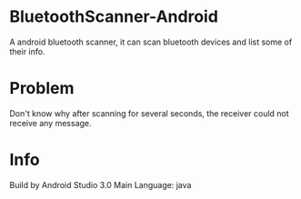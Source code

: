 # BluetoothScanner-Android
A android bluetooth scanner, it can scan bluetooth devices and list some of their info.

# Problem
  Don't know why after scanning for several seconds, the receiver could not receive any message.
  
# Info
  Build by Android Studio 3.0
  Main Language: java
